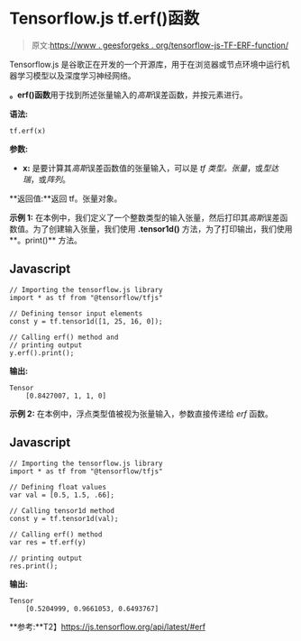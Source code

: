 # Tensorflow.js tf.erf()函数

> 原文:[https://www . geesforgeks . org/tensorflow-js-TF-ERF-function/](https://www.geeksforgeeks.org/tensorflow-js-tf-erf-function/)

Tensorflow.js 是谷歌正在开发的一个开源库，用于在浏览器或节点环境中运行机器学习模型以及深度学习神经网络。

**。erf()函数**用于找到所述张量输入的*高斯*误差函数，并按元素进行。

**语法:**

```
tf.erf(x)
```

**参数:**

*   **x:** 是要计算其*高斯*误差函数值的张量输入，可以是 *tf 类型。张量*，或*型达瑞*，或*阵列*。

**返回值:**返回 tf。张量对象。

**示例 1:** 在本例中，我们定义了一个整数类型的输入张量，然后打印其*高斯*误差函数值。为了创建输入张量，我们使用 **.tensor1d()** 方法，为了打印输出，我们使用**。print()** 方法。

## Javascript

```
// Importing the tensorflow.js library
import * as tf from "@tensorflow/tfjs"

// Defining tensor input elements
const y = tf.tensor1d([1, 25, 16, 0]);

// Calling erf() method and
// printing output
y.erf().print();
```

**输出:**

```
Tensor
    [0.8427007, 1, 1, 0]
```

**示例 2:** 在本例中，浮点类型值被视为张量输入，参数直接传递给 *erf* 函数。

## Javascript

```
// Importing the tensorflow.js library 
import * as tf from "@tensorflow/tfjs"

// Defining float values
var val = [0.5, 1.5, .66];

// Calling tensor1d method
const y = tf.tensor1d(val);

// Calling erf() method
var res = tf.erf(y)

// printing output
res.print();
```

**输出:**

```
Tensor
    [0.5204999, 0.9661053, 0.6493767]
```

**参考:**T2】https://js.tensorflow.org/api/latest/#erf